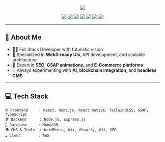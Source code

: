 <!-- Futuristic Web3 README for GitHub Profile -->

<p align="center">
  <img src="https://readme-typing-svg.herokuapp.com/?font=Orbitron&color=0FFFC0&size=30&center=true&vCenter=true&lines=Hey+There!+👋;I'm+Software+Beegains;Web3+Ready+Full+Stack+Dev" />
</p>

<p align="center">
  <img src="https://img.shields.io/badge/Code-JavaScript-informational?style=for-the-badge&logo=javascript&logoColor=white&color=0fffc0" />
  <img src="https://img.shields.io/badge/Frontend-React-informational?style=for-the-badge&logo=react&logoColor=white&color=0fffc0" />
  <img src="https://img.shields.io/badge/Backend-Node.js-informational?style=for-the-badge&logo=node.js&logoColor=white&color=0fffc0" />
  <img src="https://img.shields.io/badge/Database-MongoDB-informational?style=for-the-badge&logo=mongodb&logoColor=white&color=0fffc0" />
  <img src="https://img.shields.io/badge/CMS-WordPress-informational?style=for-the-badge&logo=wordpress&logoColor=white&color=0fffc0" />
  <img src="https://img.shields.io/badge/Cloud-AWS-informational?style=for-the-badge&logo=amazon-aws&logoColor=white&color=0fffc0" />
  <img src="https://img.shields.io/badge/Mobile-ReactNative-informational?style=for-the-badge&logo=react&logoColor=white&color=0fffc0" />
</p>

---

## 🚀 About Me
- 👨‍💻 Full Stack Developer with futuristic vision  
- 💼 Specialized in **Web3-ready UIs**, API development, and scalable architecture  
- 🔧 Expert in **SEO**, **GSAP animations**, and **E-Commerce platforms**  
- 💡 Always experimenting with **AI**, **blockchain integration**, and **headless CMS**

---

## 💻 Tech Stack

```text
🌐 Frontend     : React, Next.js, React Native, TailwindCSS, GSAP, TypeScript  
🛠 Backend      : Node.js, Express.js  
🧠 Database     : MongoDB  
🌍 CMS & Tools  : WordPress, Wix, Shopify, Git, SEO  
☁️ Cloud        : AWS  
